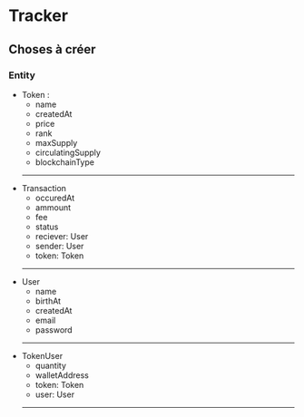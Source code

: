 # Tracker
## Choses à créer
### Entity
- Token :
    - name
    - createdAt
    - price
    - rank
    - maxSupply
    - circulatingSupply
    - blockchainType
    ---
- Transaction
    - occuredAt
    - ammount
    - fee
    - status
    - reciever: User
    - sender: User
    - token: Token
    ---
- User
    - name
    - birthAt
    - createdAt
    - email
    - password
    ---
- TokenUser
    - quantity
    - walletAddress
    - token: Token
    - user: User
    ---

